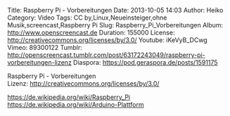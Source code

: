 Title: Raspberry Pi - Vorbereitungen
Date: 2013-10-05 14:03
Author: Heiko
Category: Video
Tags: CC by,Linux,Neueinsteiger,ohne Musik,screencast,Raspberry Pi
Slug: Raspberry_Pi_Vorbereitungen
Album: http://www.openscreencast.de
Duration: 155000
License: http://creativecommons.org/licenses/by/3.0/
Youtube: iKeVyB_DCwg
Vimeo: 89300122
Tumblr: http://openscreencast.tumblr.com/post/63172243049/raspberry-pi-vorbereitungen-lizenz
Diaspora: https://pod.geraspora.de/posts/1591175

Raspberry Pi - Vorbereitungen  
Lizenz: <http://creativecommons.org/licenses/by/3.0/>  
  
<https://de.wikipedia.org/wiki/Raspberry_Pi>  
<https://de.wikipedia.org/wiki/Arduino-Plattform>

